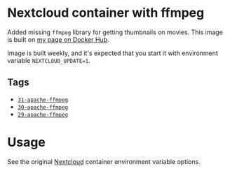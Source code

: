 # Nextcloud container with ffmpeg

Added missing `ffmpeg` library for getting thumbnails on movies. This image is built on [my page on Docker Hub](https://hub.docker.com/u/aheimsbakk).

Image is built weekly, and it's expected that you start it with environment variable `NEXTCLOUD_UPDATE=1`.


## Tags

* [`31-apache-ffmpeg`](https://github.com/aheimsbakk/container-nextcloud/blob/master/Dockerfile.31)
* [`30-apache-ffmpeg`](https://github.com/aheimsbakk/container-nextcloud/blob/master/Dockerfile.30)
* [`29-apache-ffmpeg`](https://github.com/aheimsbakk/container-nextcloud/blob/master/Dockerfile.29)

# Usage

See the original [Nextcloud](https://hub.docker.com/_/nextcloud) container environment variable options.

<!---
# vim: set spell spelllang=en:
-->
